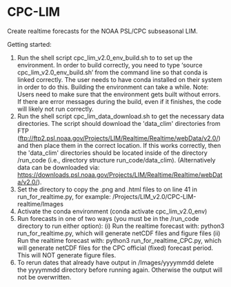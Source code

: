 # CPC-LIM
Create realtime forecasts for the NOAA PSL/CPC subseasonal LIM.

Getting started:

1) Run the shell script cpc_lim_v2.0_env_build.sh to to set up the environment. In order to build correctly, you need to type ‘source cpc_lim_v2.0_env_build.sh’ from the command line so that conda is linked correctly. The user needs to have conda installed on their system in order to do this. Building the environment can take a while.
Note: Users need to make sure that the environment gets built without errors. If there are error messages during the build, even if it finishes, the code will likely not run correctly. 
2) Run the shell script cpc_lim_data_download.sh to get the necessary data directories. The script should download the 'data_clim' directories from FTP (ftp://ftp2.psl.noaa.gov/Projects/LIM/Realtime/Realtime/webData/v2.0/) and then place them in the correct location. If this works correctly, then the 'data_clim' directories should be located inside of the directory /run_code (i.e., directory structure run_code/data_clim). (Alternatively data can be downloaded via: https://downloads.psl.noaa.gov/Projects/LIM/Realtime/Realtime/webData/v2.0/).
3) Set the directory to copy the .png and .html files to on line 41 in run_for_realtime.py, for example: /Projects/LIM_v2.0/CPC-LIM-realtime/Images
4) Activate the conda environment (conda activate cpc_lim_v2.0_env)
5) Run forecasts in one of two ways (you must be in the /run_code directory to run either option):
  (i) Run the realtime forecast with: python3 run_for_realtime.py, which will generate netCDF files and figure files
  (ii) Run the realtime forecast with: python3 run_for_realtime_CPC.py, which will generate netCDF files for the CPC official (fixed) forecast period. This will NOT generate figure files.
7) To rerun dates that already have output in /Images/yyyymmdd delete the yyyymmdd directory before running again. Otherwise the output will not be overwritten.
